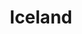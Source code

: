 ---
layout: photography
title:  "Iceland"
region: "Iceland"
year: 2021
id: iceland
intro: "Iceland has the most incredibly bizarre landscapes. In just 3 days I felt like I was in a dream, on the moon and on the surface of the sea."
seo:
    title: "Travel Photography - Iceland"
    description: "Photography from Southern Iceland, including Stokksnes, Þórsmörk and Reynisfjara."
hero:
    image: "Iceland-013.jpg"
    alt: "Howard on Stokksnes beach"
---
